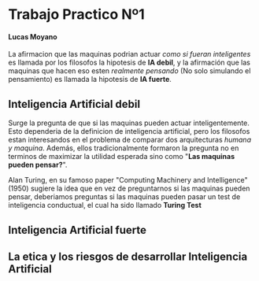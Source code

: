 # Trabajo Practico Nº1
#### Lucas Moyano

La afirmacion que las maquinas podrian actuar *como si fueran inteligentes* es llamada por los filosofos la hipotesis de **IA debil**, y la afirmación que las maquinas que hacen eso esten *realmente pensando* (No solo simulando el pensamiento) es llamada la hipotesis de **IA fuerte**.

## Inteligencia Artificial debil
Surge la pregunta de que si las maquinas pueden actuar inteligentemente. Esto dependeria de la definicion de inteligencia artificial, pero los filosofos estan interesandos en el problema de comparar dos arquitecturas *humana y maquina*. Además, ellos tradicionalmente formaron la pregunta no en terminos de maximizar la utilidad esperada sino como "**Las maquinas pueden pensar?**".

Alan Turing, en su famoso paper "Computing Machinery and Intelligence"(1950) sugiere la idea que en vez de preguntarnos si las maquinas pueden pensar, deberiamos preguntas si las maquinas pueden pasar un test de inteligencia conductual, el cual ha sido llamado **Turing Test**

## Inteligencia Artificial fuerte

## La etica y los riesgos de desarrollar Inteligencia Artificial
